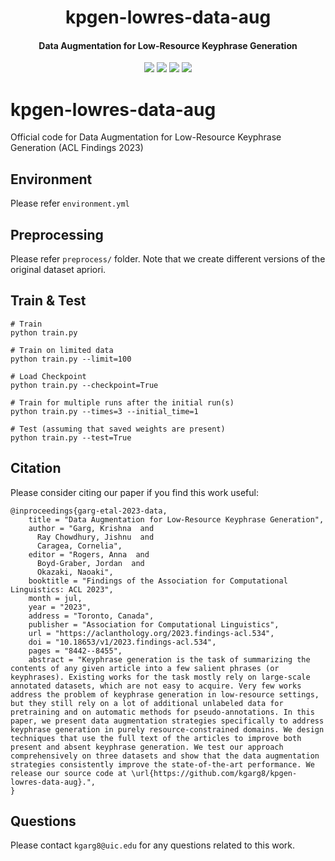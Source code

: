 <h1 align="center">
  kpgen-lowres-data-aug
</h1>

<h4 align="center">Data Augmentation for Low-Resource Keyphrase Generation</h4>

<p align="center">
  <a href="https://aclanthology.org/2023.findings-acl.534/"><img src="https://img.shields.io/badge/Findings%20of%20ACL-2023-red"></a>
  <a href="https://aclanthology.org/2023.findings-acl.534.pdf"><img src="https://img.shields.io/badge/Paper-PDF-yellow"></a>
  <a href="res/ACL_slides.pdf"><img src="https://img.shields.io/badge/Slides-PDF-blue"></a>
  <a href="https://github.com/kgarg8/kpgen-lowres-data-aug/blob/master/LICENSE"><img src="https://img.shields.io/badge/License-MIT-green"></a>
  </a>
</p>

# kpgen-lowres-data-aug
Official code for Data Augmentation for Low-Resource Keyphrase Generation (ACL Findings 2023)

## Environment
Please refer `environment.yml`

## Preprocessing
Please refer `preprocess/` folder. Note that we create different versions of the original dataset apriori.

## Train & Test
```
# Train
python train.py

# Train on limited data
python train.py --limit=100

# Load Checkpoint
python train.py --checkpoint=True

# Train for multiple runs after the initial run(s)
python train.py --times=3 --initial_time=1

# Test (assuming that saved weights are present)
python train.py --test=True
```

## Citation
Please consider citing our paper if you find this work useful:

```
@inproceedings{garg-etal-2023-data,
    title = "Data Augmentation for Low-Resource Keyphrase Generation",
    author = "Garg, Krishna  and
      Ray Chowdhury, Jishnu  and
      Caragea, Cornelia",
    editor = "Rogers, Anna  and
      Boyd-Graber, Jordan  and
      Okazaki, Naoaki",
    booktitle = "Findings of the Association for Computational Linguistics: ACL 2023",
    month = jul,
    year = "2023",
    address = "Toronto, Canada",
    publisher = "Association for Computational Linguistics",
    url = "https://aclanthology.org/2023.findings-acl.534",
    doi = "10.18653/v1/2023.findings-acl.534",
    pages = "8442--8455",
    abstract = "Keyphrase generation is the task of summarizing the contents of any given article into a few salient phrases (or keyphrases). Existing works for the task mostly rely on large-scale annotated datasets, which are not easy to acquire. Very few works address the problem of keyphrase generation in low-resource settings, but they still rely on a lot of additional unlabeled data for pretraining and on automatic methods for pseudo-annotations. In this paper, we present data augmentation strategies specifically to address keyphrase generation in purely resource-constrained domains. We design techniques that use the full text of the articles to improve both present and absent keyphrase generation. We test our approach comprehensively on three datasets and show that the data augmentation strategies consistently improve the state-of-the-art performance. We release our source code at \url{https://github.com/kgarg8/kpgen-lowres-data-aug}.",
}
```

## Questions
Please contact `kgarg8@uic.edu` for any questions related to this work.